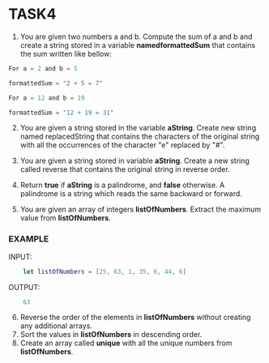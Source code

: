 # TASK4

1. You are given two numbers a and b. Compute the sum of a and b and create a string stored in a variable __namedformattedSum__ that contains the sum written like bellow:

```swift
For a = 2 and b = 5

formattedSum = "2 + 5 = 7"

For a = 12 and b = 19

formattedSum = "12 + 19 = 31"
```

2. You are given a string stored in the variable __aString__. Create new string named replacedString that contains the characters of the original
string with all the occurrences of the character "e" replaced by "#".

3. You are given a string stored in variable __aString__. Create a new string called reverse that contains the original string in reverse order.
4. Return __true__ if __aString__ is a palindrome, and __false__ otherwise. A palindrome is a string which reads the same backward or forward.
5. You are given an array of integers __listOfNumbers__. Extract the maximum value from __listOfNumbers__.

### EXAMPLE
 INPUT:
```swift
	let listOfNumbers = [25, 63, 1, 35, 6, 44, 6]
```
 OUTPUT:
```swift
	63
```

6. Reverse the order of the elements in __listOfNumbers__ without creating any additional arrays.
7. Sort the values in __listOfNumbers__ in descending order.
8. Create an array called __unique__ with all the unique numbers from __listOfNumbers__.